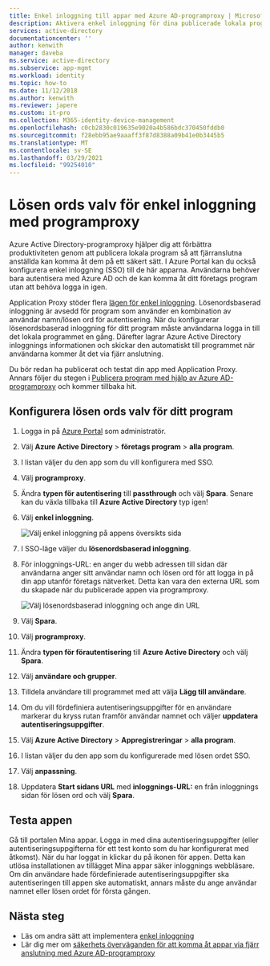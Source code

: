 ```yaml
---
title: Enkel inloggning till appar med Azure AD-programproxy | Microsoft Docs
description: Aktivera enkel inloggning för dina publicerade lokala program med Azure AD-programproxy i Azure Portal.
services: active-directory
documentationcenter: ''
author: kenwith
manager: daveba
ms.service: active-directory
ms.subservice: app-mgmt
ms.workload: identity
ms.topic: how-to
ms.date: 11/12/2018
ms.author: kenwith
ms.reviewer: japere
ms.custom: it-pro
ms.collection: M365-identity-device-management
ms.openlocfilehash: c0cb2830c019635e9020a4b586bdc370450fddb0
ms.sourcegitcommit: f28ebb95ae9aaaff3f87d8388a09b41e0b3445b5
ms.translationtype: MT
ms.contentlocale: sv-SE
ms.lasthandoff: 03/29/2021
ms.locfileid: "99254010"
---
```

# <a name="password-vaulting-for-single-sign-on-with-application-proxy"></a>Lösen ords valv för enkel inloggning med programproxy

Azure Active Directory-programproxy hjälper dig att förbättra produktiviteten genom att publicera lokala program så att fjärranslutna anställda kan komma åt dem på ett säkert sätt. I Azure Portal kan du också konfigurera enkel inloggning (SSO) till de här apparna. Användarna behöver bara autentisera med Azure AD och de kan komma åt ditt företags program utan att behöva logga in igen.

Application Proxy stöder flera [lägen för enkel inloggning](sso-options.md#choosing-a-single-sign-on-method). Lösenordsbaserad inloggning är avsedd för program som använder en kombination av användar namn/lösen ord för autentisering. När du konfigurerar lösenordsbaserad inloggning för ditt program måste användarna logga in till det lokala programmet en gång. Därefter lagrar Azure Active Directory inloggnings informationen och skickar den automatiskt till programmet när användarna kommer åt det via fjärr anslutning.

Du bör redan ha publicerat och testat din app med Application Proxy. Annars följer du stegen i [Publicera program med hjälp av Azure AD-programproxy](application-proxy-add-on-premises-application.md) och kommer tillbaka hit.

## <a name="set-up-password-vaulting-for-your-application"></a>Konfigurera lösen ords valv för ditt program

1. Logga in på [Azure Portal](https://portal.azure.com) som administratör.
1. Välj **Azure Active Directory**  >  **företags program**  >  **alla program**.
1. I listan väljer du den app som du vill konfigurera med SSO.  
1. Välj **programproxy**. 
1. Ändra **typen för autentisering** till **passthrough** och välj **Spara**. Senare kan du växla tillbaka till **Azure Active Directory** typ igen! 
1. Välj **enkel inloggning**.

   ![Välj enkel inloggning på appens översikts sida](./media/application-proxy-configure-single-sign-on-password-vaulting/select-sso.png)

1. I SSO-läge väljer du **lösenordsbaserad inloggning**.
1. För inloggnings-URL: en anger du webb adressen till sidan där användarna anger sitt användar namn och lösen ord för att logga in på din app utanför företags nätverket. Detta kan vara den externa URL som du skapade när du publicerade appen via programproxy.

   ![Välj lösenordsbaserad inloggning och ange din URL](./media/application-proxy-configure-single-sign-on-password-vaulting/password-sso.png)

1. Välj **Spara**.
1. Välj **programproxy**. 
1. Ändra **typen för förautentisering** till **Azure Active Directory** och välj **Spara**. 
1. Välj **användare och grupper**.
1. Tilldela användare till programmet med att välja **Lägg till användare**. 
1. Om du vill fördefiniera autentiseringsuppgifter för en användare markerar du kryss rutan framför användar namnet och väljer **uppdatera autentiseringsuppgifter**.
1. Välj **Azure Active Directory**  >  **Appregistreringar**  >  **alla program**.
1. I listan väljer du den app som du konfigurerade med lösen ordet SSO.
1. Välj **anpassning**. 
1. Uppdatera **Start sidans URL** med **inloggnings-URL:** en från inloggnings sidan för lösen ord och välj **Spara**.  



<!-- Need to repro?
7. The page should tell you that a sign-in form was successfully detected at the provided URL. If it doesn't, select **Configure [your app name] Password Single Sign-on Settings** and choose **Manually detect sign-in fields**. Follow the instructions to point out where the sign-in credentials go. 
-->

## <a name="test-your-app"></a>Testa appen

Gå till portalen Mina appar. Logga in med dina autentiseringsuppgifter (eller autentiseringsuppgifterna för ett test konto som du har konfigurerat med åtkomst). När du har loggat in klickar du på ikonen för appen. Detta kan utlösa installationen av tillägget Mina appar säker inloggnings webbläsare. Om din användare hade fördefinierade autentiseringsuppgifter ska autentiseringen till appen ske automatiskt, annars måste du ange användar namnet eller lösen ordet för första gången. 

## <a name="next-steps"></a>Nästa steg

- Läs om andra sätt att implementera [enkel inloggning](what-is-single-sign-on.md)
- Lär dig mer om [säkerhets överväganden för att komma åt appar via fjärr anslutning med Azure AD-programproxy](application-proxy-security.md)
